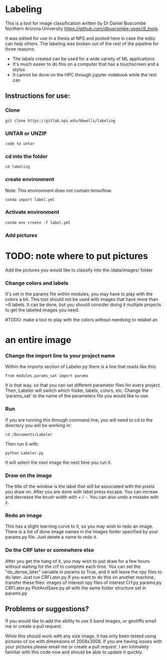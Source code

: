 # Labeling

This is a tool for image classification written by Dr Daniel Buscombe Northern
Arizona University https://github.com/dbuscombe-usgs/dl_tools

It was edited for use in a thesis at NPS and posted here in case the edits can
help others. The labeling was broken out of the rest of the pipeline for three
reasons:
* The labels created can be used for a wide variety of ML applications
* It's much easier to do this on a computer that has a touchscreen and a stylus
* It cannot be done on the HPC through jupyter notebook while the rest can

## Instructions for use:

### Clone
```
git clone https://gitlab.nps.edu/bbwells/labeling
```

### UNTAR or UNZIP
```
code to untar
```

### cd into the folder
```
cd labeling
```

### create environment
Note: This environment does not contain tensoflow.
```
conda import label.yml
```

### Activate environment
```
conda env create -f label.yml
```

### Add pictures
# TODO: note where to put pictures
Add the pictures you would like to classify into the /data/images/ folder

### Change colors and labels
It's set in the params file within modules, you may have to play with the
colors a bit. This tool should not be used with images that have more than ~8
labels. It can be done, but you should consider doing it multiple projects
to get the labeled images you need.

#TODO: make a tool to play with the colors without needsing to relabel an
# an entire image

### Change the import line to your project name
Within the imports section of Labeler.py there is a line that reads like this:
```
from modules.params_sat import params
```
It is that way, so that you can set different parameter files for every
project. Then, Labeler will switch which folder, labels, colors, etc. Change
the 'params_sat' to the name of the parameters file you would like to use.

### Run
If you are running this through command line, you will need to cd to the
directory you will be working in:
```
cd /Documents/Labeler
```
Then run it with:
```
python Labeler.py
```
It will select the next image the next time you run it.

### Draw on the image
The title of the window is the label that will be associated with the pixels
you draw on. After you are done with label press escape. You can increae and
decrease the brush width with + / -. You can also undo a mistake with z.

### Redo an image
This has a slight learning curve to it, so you may wish to
redo an image. There is a list of done image names in the
images folder specified by your params.py file. Just delete
a name to redo it.

### Do the CRF later or somewhere else
After you get the hang of it, you may wish to just draw for
a few hours without waiting for the crf to complete each time.
You can set the "do_dense_later" variable in params to True,
and it will leave the npy files to do later. Just run CRFLater.py
If you want to do this on another machine, transfer these files:
  images of interest
  npy files of interest
  Crf.py
  params.py
  CRFLater.py
  PlotAndSave.py
all with the same folder structure set in params.py

## Problems or suggestions?
If you would like to add the ability to use 5 band images, or geotiffs email me
or create a pull request.

While this should work with any size image, it has only been tested using
pictures of ice with dimensions of 2008x3008. If you are having issues with your
pictures please email me or create a pull request. I am intimately familiar with
this code now and should be able to update it quickly.
